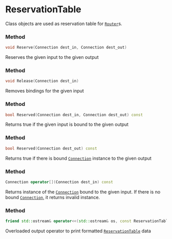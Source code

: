 # ReservationTable

Class objects are used as reservation table for [```Router```](router.md)s.

### Method
```c++
void Reserve(Connection dest_in, Connection dest_out)
```
Reserves the given input to the given output

### Method
```c++
void Release(Connection dest_in)
```
Removes bindings for the given input

### Method
```c++
bool Reserved(Connection dest_in, Connection dest_out) const
```
Returns true if the given input is bound to the given output

### Method
```c++
bool Reserved(Connection dest_out) const
```
Returns true if there is bound [```Connection```](connection.md) instance to the given output

### Method
```c++
Connection operator[](Connection dest_in) const
```
Returns instance of the [```Connection```](connection.md) bound to the given input.
If there is no bound [```Connection```](connection.md), it returns invalid instance.

### Method
```c++
friend std::ostream& operator<<(std::ostream& os, const ReservationTable& table)
```
Overloaded output operator to print formatted [```ReservationTable```](reservation_table.md) data